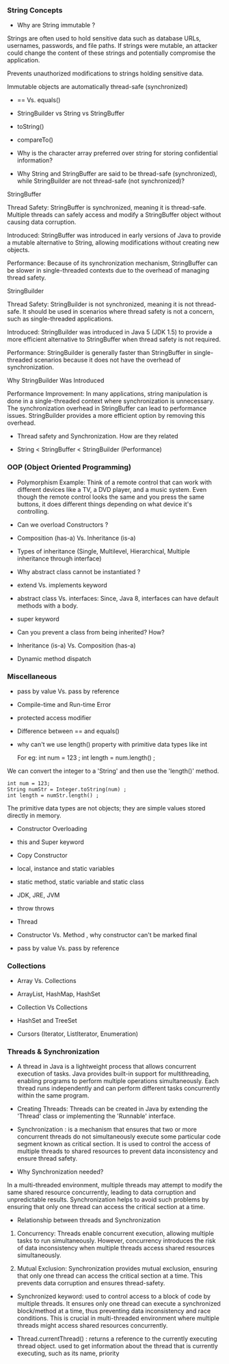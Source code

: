 ### String Concepts

- Why are String immutable ?

Strings are often used to hold sensitive data such as database URLs, usernames, passwords, and file paths. If strings were mutable, an attacker could change the content of these strings and potentially compromise the application.

Prevents unauthorized modifications to strings holding sensitive data.

Immutable objects are automatically thread-safe (synchronized)

- == Vs. equals()

- StringBuilder vs String vs StringBuffer

- toString()

- compareTo()

- Why is the character array preferred over string for storing confidential information?

- Why String and StringBuffer are said to be thread-safe (synchronized), while StringBuilder are not thread-safe (not synchronized)?

StringBuffer

Thread Safety: StringBuffer is synchronized, meaning it is thread-safe. Multiple threads can safely access and modify a StringBuffer object without causing data corruption.

Introduced: StringBuffer was introduced in early versions of Java to provide a mutable alternative to String, allowing modifications without creating new objects.

Performance: Because of its synchronization mechanism, StringBuffer can be slower in single-threaded contexts due to the overhead of managing thread safety.

StringBuilder

Thread Safety: StringBuilder is not synchronized, meaning it is not thread-safe. It should be used in scenarios where thread safety is not a concern, such as single-threaded applications.

Introduced: StringBuilder was introduced in Java 5 (JDK 1.5) to provide a more efficient alternative to StringBuffer when thread safety is not required.

Performance: StringBuilder is generally faster than StringBuffer in single-threaded scenarios because it does not have the overhead of synchronization.

Why StringBuilder Was Introduced

Performance Improvement: In many applications, string manipulation is done in a single-threaded context where synchronization is unnecessary. The synchronization overhead in StringBuffer can lead to performance issues. StringBuilder provides a more efficient option by removing this overhead.

- Thread safety and Synchronization. How are they related

- String < StringBuffer < StringBuilder (Performance)

### OOP (Object Oriented Programming)

- Polymorphism Example: Think of a remote control that can work with different devices like a TV, a DVD player, and a music system. Even though the remote control looks the same and you press the same buttons, it does different things depending on what device it's controlling.

- Can we overload Constructors ?

- Composition (has-a) Vs. Inheritance (is-a)

- Types of inheritance (Single, Multilevel, Hierarchical, Multiple inheritance through interface)

- Why abstract class cannot be instantiated ?

- extend Vs. implements keyword

- abstract class Vs. interfaces: Since, Java 8, interfaces can have default methods with a body.

- super keyword

- Can you prevent a class from being inherited? How?

- Inheritance (is-a) Vs. Composition (has-a)

- Dynamic method dispatch

### Miscellaneous

- pass by value Vs. pass by reference

- Compile-time and Run-time Error

- protected access modifier

- Difference between == and equals()

- why can't we use length() property with primitive data types like int

  For eg: int num = 123 ;
  int length = num.length() ;

We can convert the integer to a 'String' and then use the 'length()' method.

    int num = 123;
    String numStr = Integer.toString(num) ;
    int length = numStr.length() ;

The primitive data types are not objects; they are simple values stored directly in memory.

- Constructor Overloading

- this and Super keyword

- Copy Constructor

- local, instance and static variables

- static method, static variable and static class

- JDK, JRE, JVM

- throw throws

- Thread

- Constructor Vs. Method , why constructor can't be marked final

- pass by value Vs. pass by reference

### Collections

- Array Vs. Collections

- ArrayList, HashMap, HashSet

- Collection Vs Collections

- HashSet and TreeSet

- Cursors (Iterator, ListIterator, Enumeration)

### Threads & Synchronization

- A thread in Java is a lightweight process that allows concurrent execution of tasks. Java provides built-in support for multithreading, enabling programs to perform multiple operations simultaneously. Each thread runs independently and can perform different tasks concurrently within the same program.

- Creating Threads: Threads can be created in Java by extending the 'Thread' class or implementing the 'Runnable' interface.

- Synchronization : is a mechanism that ensures that two or more concurrent threads do not simultaneously execute some particular code segment known as critical section. It is used to control the access of multiple threads to shared resources to prevent data inconsistency and ensure thread safety.

- Why Synchronization needed?

In a multi-threaded environment, multiple threads may attempt to modify the same shared resource concurrently, leading to data corruption and unpredictable results. Synchronization helps to avoid such problems by ensuring that only one thread can access the critical section at a time.

- Relationship between threads and Synchronization

1.  Concurrency: Threads enable concurrent execution, allowing multiple tasks to run simultaneously. However, concurrency introduces the risk of data inconsistency when multiple threads access shared resources simultaneously.

2.  Mutual Exclusion: Synchronization provides mutual exclusion, ensuring that only one thread can access the critical section at a time. This prevents data corruption and ensures thread-safety.

- Synchronized keyword: used to control access to a block of code by multiple threads. It ensures only one thread can execute a synchronized block/method at a time, thus preventing data inconsistency and race conditions. This is crucial in multi-threaded environment where multiple threads might access shared resources concurrently.

- Thread.currentThread() : returns a reference to the currently executing thread object. used to get information about the thread that is currently executing, such as its name, priority
